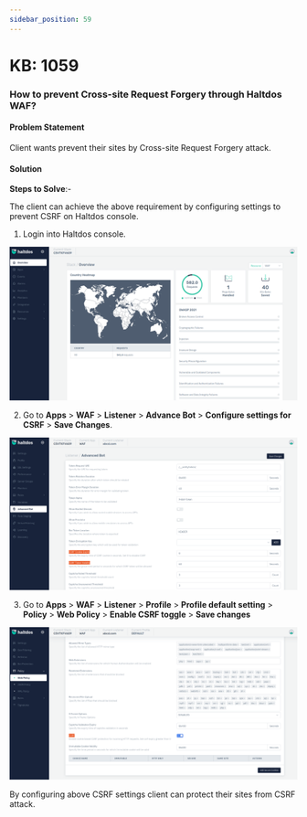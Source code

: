 ```yaml
---
sidebar_position: 59
---
```


# KB: 1059

### **How to prevent Cross-site Request Forgery through Haltdos WAF?**

#### **Problem Statement**

Client wants prevent their sites by Cross-site Request Forgery attack.

#### **Solution**

**Steps to Solve**:-

The client can achieve the above requirement by configuring settings to prevent CSRF on Haltdos console.

1. Login into Haltdos console.

![kb-1059](/img/waf/v7/kb/overview_kb_1059_1.png)

2. Go to **Apps** > **WAF** > **Listener** > **Advance Bot** > **Configure settings for CSRF** > **Save Changes**.

![kb-1059](/img/waf/v7/kb/csrf_kb_1059_2.png)

3. Go to **Apps** > **WAF** > **Listener** > **Profile** > **Profile default setting** > **Policy** > **Web Policy** > **Enable CSRF toggle** > **Save changes**

![kb-1059](/img/waf/v7/kb/csrf_kb_1059_3.png)

By configuring above CSRF settings client can protect their sites from CSRF attack.

